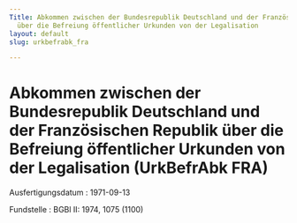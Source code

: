 ```yaml
---
Title: Abkommen zwischen der Bundesrepublik Deutschland und der Französischen Republik
  über die Befreiung öffentlicher Urkunden von der Legalisation
layout: default
slug: urkbefrabk_fra

---
```


# Abkommen zwischen der Bundesrepublik Deutschland und der Französischen Republik über die Befreiung öffentlicher Urkunden von der Legalisation (UrkBefrAbk FRA)

Ausfertigungsdatum
:   1971-09-13

Fundstelle
:   BGBl II: 1974, 1075 (1100)

